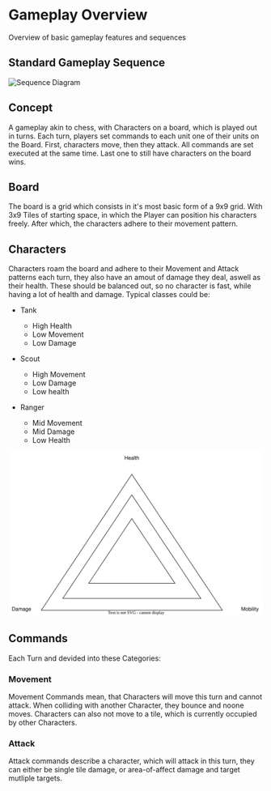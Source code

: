 # Gameplay Overview

Overview of basic gameplay features and sequences

## Standard Gameplay Sequence

![Sequence Diagram](https://www.plantuml.com/plantuml/png/fPH1Rjim44NtFiN0so8NA8eYOU2cGRCeug9TKzQND2WrDCXHZDwbIv-Xg-nqiKAsGDk882ZMmh04pZpD__paRLGRjAdTOddl6A9qjwIRpxJyXImYl20iwICzjVjSQNCiUF4rfTNpjaytbsrfpLo7D2F8Vie7MoEgLT0waNyYP2mvb29lAgfPAKTDwpVmwm3E-osjjmo7G3ll78JYuLKMH4GJ9lmIRAdqvBFi3qlXGssLlK38NYBCF4JQbc74AbJjtlKGUZnHfWjPXVPVKGYKm8AUP9lYtAzBGVEc6VVaHs1LoX785mK4qiCoS8SOQkfGIMOtHRqjshsKsczf69Xa76FEnHYmTaD5CeZQxfNBHigfxgxL1aL-3DjK1MiSadjVsM1_wxK2nYbJ1JmAArk7Cyvt7ta0OkP0JYUIE2g9trGalAcK81et5IFlAz_bOVfC750_nSVffFGmmLI30fMBZgFYJP-PtZScOV36QL-he6ImGnVYc1ru8Dl46RWxAGCNnLnQ-pT3s8RsjL3o6O4bNT4Fs7aH27srkaXiwvI-WQLRPX44Mfsoaiec1YQTz-T6SWWz8pPEhRu3OyOmYGCNGQipSPLLAdk1YvIaAmmqE2Rr09uf_yEHCiE6QJX8lg3-l_lTGlAcTly1)

## Concept

A gameplay akin to chess, with Characters on a board, which is played out in turns. Each turn, players set commands to each unit one of their units on the Board. First, characters move, then they attack. All commands are set executed at the same time. Last one to still have characters on the board wins.

## Board

The board is a grid which consists in it's most basic form of a 9x9 grid. With 3x9 Tiles of starting space, in which the Player can position his characters freely. After which, the characters adhere to their movement pattern.

## Characters

Characters roam the board and adhere to their Movement and Attack patterns each turn, they also have an amout of damage they deal, aswell as their health. These should be balanced out, so no character is fast, while having a lot of health and damage. Typical classes could be:

- Tank
  - High Health
  - Low Movement
  - Low Damage

- Scout
  - High Movement
  - Low Damage
  - Low health

- Ranger
  - Mid Movement
  - Mid Damage
  - Low Health

![alt balance diagram](./character-statistic-balance.drawio.svg)

## Commands

Each Turn and devided into these Categories:

### Movement

Movement Commands mean, that Characters will move this turn and cannot attack. When colliding with another Character, they bounce and noone moves. Characters can also not move to a tile, which is currently occupied by other Characters.

### Attack

Attack commands describe a character, which will attack in this turn, they can either be single tile damage, or area-of-affect damage and target mutliple targets.



